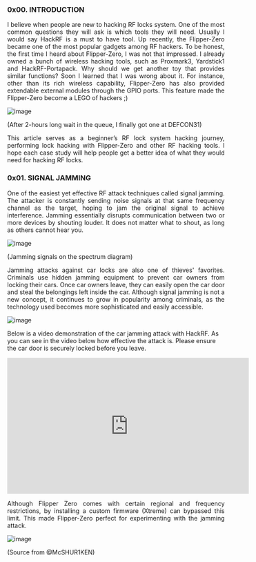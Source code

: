 
### 0x00. INTRODUCTION
<p align="justify">
I believe when people are new to hacking RF locks system. One of the most common questions they will ask is which tools they will need. Usually I would say HackRF is a must to have tool. Up recently, the Flipper-Zero became one of the most popular gadgets among RF hackers. To be honest, the first time I heard about Flipper-Zero, I was not that impressed. I already owned a bunch of wireless hacking tools, such as Proxmark3, Yardstick1 and HackRF-Portapack. Why should we get another toy that provides similar functions? Soon I learned that I was wrong about it. For instance, other than its rich wireless capability, Flipper-Zero has also provided extendable external modules through the GPIO ports. This feature made the Flipper-Zero become a LEGO of hackers ;)
</p>

![image](https://github.com/user-attachments/assets/65e86b65-731b-4413-ae90-589388dc41bf)

(After 2-hours long wait in the queue, I finally got one at DEFCON31)

<p align="justify">
This article serves as a beginner’s RF lock system hacking journey, performing lock hacking with Flipper-Zero and other RF hacking tools. I hope each case study will help people get a better idea of what they would need for hacking RF locks.
</p>

### 0x01. SIGNAL JAMMING  
<p align="justify">
One of the easiest yet effective RF attack techniques called signal jamming. The attacker is constantly sending noise signals at that same frequency channel as the target, hoping to jam the original signal to achieve interference. Jamming essentially disrupts communication between two or more devices by shouting louder. It does not matter what to shout, as long as others cannot hear you.
</p>

![image](https://github.com/user-attachments/assets/55f9632e-b953-4a81-a4c5-71b20967c033)

(Jamming signals on the spectrum diagram)

<p align="justify">
Jamming attacks against car locks are also one of thieves' favorites. Criminals use hidden jamming equipment to prevent car owners from locking their cars. Once car owners leave, they can easily open the car door and steal the belongings left inside the car. Although signal jamming is not a new concept, it continues to grow in popularity among criminals, as the technology used becomes more sophisticated and easily accessible.
</p>

![image](https://github.com/user-attachments/assets/8c9662b4-b116-47ca-a4f5-a9ad65ccb36b)

Below is a video demonstration of the car jamming attack with HackRF. As you can see in the video below how effective the attack is. Please ensure the car door is securely locked before you leave.

<iframe width="560" height="315" src="https://www.youtube.com/embed/iuRdLtz4pmY" 
title="YouTube video player" frameborder="0" 
allow="accelerometer; autoplay; clipboard-write; encrypted-media; gyroscope; picture-in-picture" 
allowfullscreen></iframe>

<p align="justify">
Although Flipper Zero comes with certain regional and frequency restrictions, by installing a custom firmware (Xtreme) can bypassed this limit. This made Flipper-Zero perfect for experimenting with the jamming attack. 
</p>

![image](https://github.com/user-attachments/assets/0cdc0fd5-2175-44ac-836c-c10ca3b09f89)

(Source from @McSHUR1KEN)













